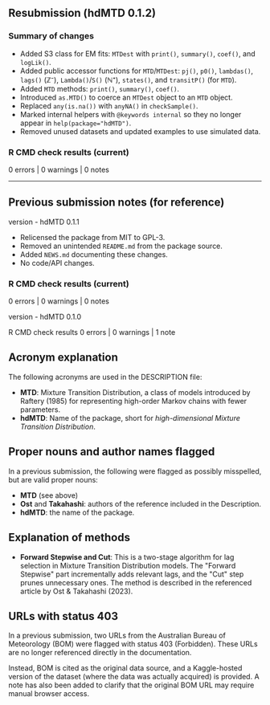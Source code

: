 ## Resubmission (hdMTD 0.1.2)

### Summary of changes
- Added S3 class for EM fits: `MTDest` with `print()`, `summary()`, `coef()`, and `logLik()`.
- Added public accessor functions for `MTD`/`MTDest`: `pj()`, `p0()`, `lambdas()`, `lags()` (ℤ⁻),
  `Lambda()`/`S()` (ℕ⁺), `states()`, and `transitP()` (for `MTD`).
- Added `MTD` methods: `print()`, `summary()`, `coef()`.
- Introduced `as.MTD()` to coerce an `MTDest` object to an `MTD` object.
- Replaced `any(is.na())` with `anyNA()` in `checkSample()`. 
- Marked internal helpers with `@keywords internal` so they no longer appear in `help(package="hdMTD")`.
- Removed unused datasets and updated examples to use simulated data.

### R CMD check results (current)
0 errors | 0 warnings | 0 notes

---

## Previous submission notes (for reference)

version - hdMTD 0.1.1

- Relicensed the package from MIT to GPL-3.
- Removed an unintended `README.md` from the package source.
- Added `NEWS.md` documenting these changes.
- No code/API changes.

### R CMD check results (current)
0 errors | 0 warnings | 0 notes

version - hdMTD 0.1.0

R CMD check results
0 errors | 0 warnings | 1 note

## Acronym explanation

The following acronyms are used in the DESCRIPTION file:

- **MTD**: Mixture Transition Distribution, a class of models introduced by Raftery (1985)
for representing high-order Markov chains with fewer parameters.
- **hdMTD**: Name of the package, short for *high-dimensional Mixture Transition Distribution*.

## Proper nouns and author names flagged

In a previous submission, the following were flagged as possibly misspelled, but are
valid proper nouns:

- **MTD** (see above)
- **Ost** and **Takahashi**: authors of the reference included in the Description.
- **hdMTD**: the name of the package.

## Explanation of methods

- **Forward Stepwise and Cut**: This is a two-stage algorithm for lag selection in
  Mixture Transition Distribution models. The "Forward Stepwise" part incrementally adds
  relevant lags, and the "Cut" step prunes unnecessary ones. The method is described in 
  the referenced article by Ost & Takahashi (2023).

## URLs with status 403

In a previous submission, two URLs from the Australian Bureau of Meteorology (BOM) were
flagged with status 403 (Forbidden). These URLs are no longer referenced directly in the
documentation.

Instead, BOM is cited as the original data source, and a Kaggle-hosted version of the
dataset (where the data was actually acquired) is provided. A note has also been added
to clarify that the original BOM URL may require manual browser access.
